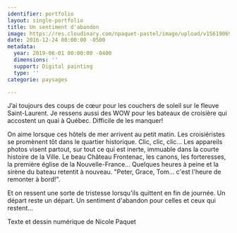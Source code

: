 ```yaml
---
identifier: portfolio
layout: single-portfolio
title: Un sentiment d'abandon
image: https://res.cloudinary.com/npaquet-pastel/image/upload/v1561906940/Un%20sentiment%20d%27abandon.jpg
date: 2016-12-24 00:00:00 -0500
metadata:
  year: 2019-06-01 00:00:00 -0400
  dimensions: ''
  support: Digital painting
  type: ''
categorie: paysages

---
```

J’ai toujours des coups de cœur pour les couchers de soleil sur le fleuve Saint-Laurent. Je ressens aussi des WOW pour les bateaux de croisière qui accostent un quai à Québec. Difficile de les manquer!

On aime lorsque ces hôtels de mer arrivent au petit matin. Les croisiéristes se promènent tôt dans le quartier historique. Clic, clic, clic... Les appareils photos visent partout, sur tout ce qui est inerte, immuable dans la courte histoire de la Ville. Le beau Château Frontenac, les canons, les forteresses, la première église de la Nouvelle-France... Quelques heures à peine et la sirène du bateau retentit à nouveau. "Peter, Grace, Tom... c'est l'heure de remonter à bord!".

Et on ressent une sorte de tristesse lorsqu'ils quittent en fin de journée. Un départ reste un départ. Un sentiment d'abandon pour celles et ceux qui restent...

Texte et dessin numérique de Nicole Paquet